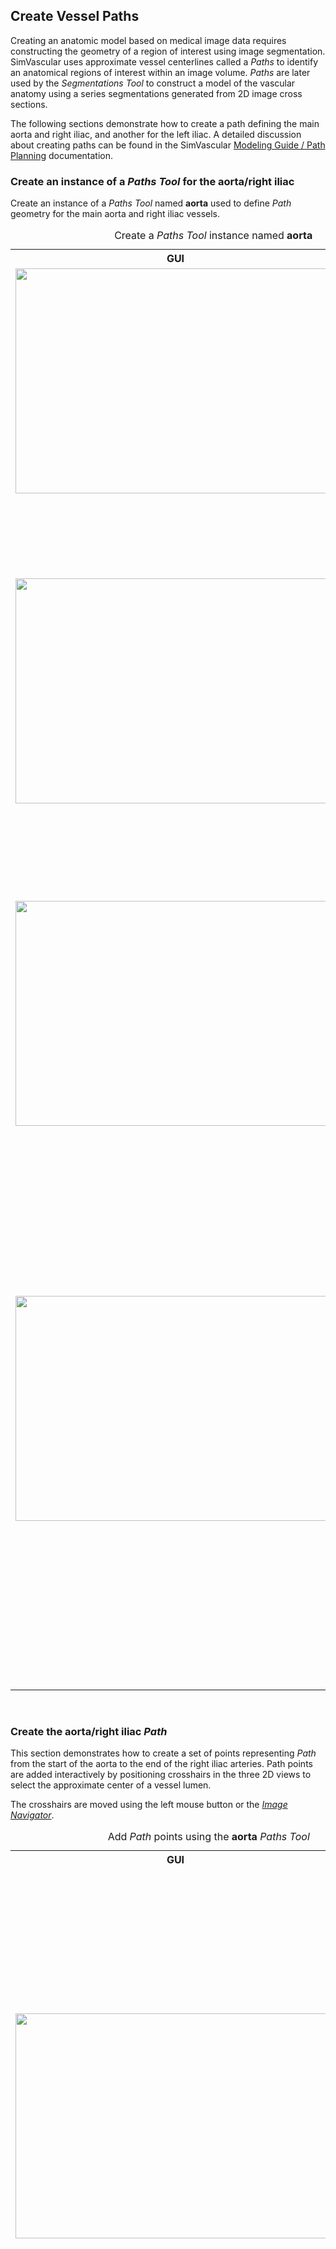 <h2 id="tutorial_create_paths"> Create Vessel Paths </h2>

Creating an anatomic model based on medical image data requires constructing the geometry of a region of interest
using image segmentation. SimVascular uses approximate vessel centerlines called a <i>Paths</i> to identify
an anatomical regions of interest within an image volume. <i>Paths</i> are later used by the <i>Segmentations</i> <i>Tool</i>
to construct a model of the vascular anatomy using a series segmentations generated from 2D image cross sections.

The following sections demonstrate how to create a path defining the main aorta and right iliac, and another for the left iliac.
A detailed discussion about creating paths can be found in the SimVascular
<a href="modeling.html#modelingPathPlanning.html">Modeling Guide / Path Planning</a> documentation.

<h3 id="tutorial_create_paths_1"> Create an instance of a <i>Paths Tool</i> for the aorta/right iliac </h3>
Create an instance of a <i>Paths Tool</i> named <b>aorta</b> used to define <i>Path</i> geometry for the main aorta 
and right iliac vessels.

<table class="table table-bordered" style="width:100%">
  <caption> Create a <i>Paths Tool</i> instance named <b>aorta</b> </caption>
  <tr>
    <th> GUI </th>
    <th> Description </th>
  </tr>

  <tr>
    <td><img src="/documentation/quickguide/tutorial/images/create-path-1.png" width="512" height="360"> </td>
    <td> Select the <i>Paths</i> <i>Tool</i> in the <i>Data Manager</i> with the right mouse button. <br><br>
         Select the <b>Create Path</b> menu option.
    </td>
  </tr>

  <tr>
    <td><img src="/documentation/quickguide/tutorial/images/create-path-2.png" width="512" height="360"> <br><br>
    </td>
    <td> A <b>Create New Path</b> <i>DiaglogBox</i> appears. <br><br>
         Enter <b>aorta</b> for the <i>Path</i> name in the <b>Path Name:</b> <i>TextBox</i> <br><br>
         From the <b>Subdivision type</b> <i>ComboBox</i> select <b>Spacing Based</b>. <br><br>
         An <i>Information Popup</i> appears; press the <b>OK</b> <i>Button</i>. <br><br>
         Press the <b>Create New Path</b> <i>DiaglogBox</i> <b>OK</b> <i>Button</i>. <br><br>
    </td>
  </tr>

  <tr>
    <td> <img src="/documentation/quickguide/tutorial/images/create-path-3.png" width="512" height="360">
    </td>
    <td> A <i>Data Node</i> named <b>aorta</b> (an instance of a <i>Paths<i> <i>Tool</i>) is created under the
         <i>Data Manager</i> <i>Paths<i> <i>Tool Type</i>.
    </td>
  </tr>

  <tr>
    <td><img src="/documentation/quickguide/tutorial/images/create-path-4.png" width="512" height="360"> </td>
    <td> Double-click on the <i>Data Manager</i> <b>Paths / aorta</b> <i>Data Node</i> with the left mouse button to bring 
         up the <i>SV Path Planning Panel</i>. <br><br>
         Placing the mouse cursor over each GUI control in the <i>SV Path Planning Panel</i> displays a brief description
         explaining what the control does.<br><br>
         Some GUI controls: <br><br>
         <ul style="list-style-type:none;">
             <li> <img src="/documentation/quickguide/tutorial/images/path-add-button.png" width="62" height="15"> - Add a <i>Path</i> point 
                  at the current crosshairs location. <br><br>
             </li>
             <li> <img src="/documentation/quickguide/tutorial/images/path-del-button.png" width="62" height="15"> - Delete the currently 
                  selected <i>Path</i> point.
             </li>
         </ul>
    </td>
  </tr>

</table>

<br>
<h3 id="tutorial_create_paths_2"> Create the aorta/right iliac <i>Path</i> </i> </h3>

This section demonstrates how to create a set of points representing <i>Path</i> from the start of the aorta to the
end of the right iliac arteries. Path points are added interactively by positioning crosshairs in the three 2D
views to select the approximate center of a vessel lumen.

The crosshairs are moved using the left mouse button or the <a href="#image_navigator"><i>Image Navigator</i></a>.

<table class="table table-bordered" style="width:100%">
  <caption> Add <i>Path</i> points using the <b>aorta</b> <i>Paths Tool</i> </caption>
  <tr>
    <th> GUI </th>
    <th> Description </th>
  </tr>

  <tr>
    <td><img src="/documentation/quickguide/tutorial/images/create-path-5.png" width="512" height="360"> </td>
    <td> Using the left mouse button move the crosshairs in the <i>Sagittal 2D View</i> to the top of the aorta. <br><br>
         Press the <b>Add</b> <i>Button</i> in the <i>SV Path Planning Panel</i>. <br><br>
         The selected <i>Path</i> point is shown as a red marker in the 2D views and as a blue cube in the 3D view.<br><br>
         The coordinates of the point are shown in the <i>SV Path Planning Panel</i> <b>Control Point List</b> <i>Table</i>. 
    </td>
  </tr>

  <tr>
    <td><img src="/documentation/quickguide/tutorial/images/create-path-6.png" width="512" height="360"> </td>
    <td> Select the the <i>Data Manager</i> <b>Paths / aorta</b> <i>Data Node</i> with the right mouse button to display
         the <i>Data Node</i> menu. <br><br>
         The menu options specialized for <i>Path Tool</i> <i>Data Nodes</i> are <br><br>
         <ul style="list-style-type:none;">
           <li> <b>Point 2D Size</b> - Set the size in image units of the 2D markers used to show <i>Path</i> points in 2D views <br><br>
           <li> <b>Point 3D Size</b> - Set the size in image units of the 3D markers used to show <i>Path</i> points in the 3D view <br><br>
         </ul>
    </td>
  </tr>

  <tr>
    <td><img src="/documentation/quickguide/tutorial/images/create-path-7.png" width="512" height="360"></td>
    <td> 
    Create several more <i>Path</i> points using the left mouse button to move the crosshairs in the 2D views and 
         pressing the <b>Add</b>  <i>Button</i>. <br><br>
         The coordinates of the <i>Path</i> points are shown in the <i>SV Path Planning Panel</i> <b>Control Point List</b> <i>Table</i>. <br><br>
         Switch the view to a single 3D view. <br><br>
         The <i>Path</i> points are shown as blue cubes. Move the mouse cursor over a <i>Path</i> point selects it: the <i>Path</i> point 
         marker turns red and the point is highlighted in <i>SV Path Planning Panel</i> <b>Control Point List</b> <i>Table</i>. <br><br>
         Press the <img src="/documentation/quickguide/gui/images/gui-save-icon.png" width="20" height="17"> icon in the
         <i>ToolBar</i> to save the <i>Project</i>. <br><br>
    </td>

  </tr>

  <tr>
    <td><img src="/documentation/quickguide/tutorial/images/create-path-8.png" width="512" height="360"> </td>
    <td> 
         Selecting a <i>Path</i> point from the <i>SV Path Planning Panel</i> <b>Control Point List</b> <i>Table</i>
         positions the crosshairs and moves the image scan slices so that they intersect at that point, the location 
         they had when the point was added. 
         <br<br>
         New <i>Path</i> points may be inserted at any location along the path. 
    </td>
  </tr>
</table>

<br>
<h3 id="tutorial_create_paths_3"> Create an instance of a <i>Paths Tool</i> for the left iliac </h3>

Create an instance of a <i>Paths Tool</i> named <b>left-iliac</b> used to define <i>Path</i> geometry from the
aorta/right iliac bifurcation to the end of the left iliac.

<table class="table table-bordered" style="width:100%">
  <caption> Create a <i>Paths Tool</i> instance named <b>left-iliac</b> </caption>
  <tr>
    <th> GUI </th>
    <th> Description </th>
  </tr>

  <tr>
    <td><img src="/documentation/quickguide/tutorial/images/create-path-9.png" width="512" height="360"> </td>
    <td> Select the <i>Paths</i> <i>Tool</i> in the <i>Data Manager</i> with the right mouse button. <br><br>
         Select the <b>Create Path</b> menu option.
    </td>
  </tr>

  <tr>
    <td><img src="/documentation/quickguide/tutorial/images/create-path-10.png" width="512" height="360"> <br><br>
    </td>
    <td> A <b>Create New Path</b> <i>DiaglogBox</i> appears. <br><br>
         Enter <b>left-iliac</b> for the <i>Path</i> name in the <b>Path Name:</b> <i>TextBox</i> <br><br>
         From the <b>Subdivision type</b> <i>ComboBox</i> select <b>Spacing Based</b>. <br><br>
         An <i>Information Popup</i> appears; press the <b>OK</b> <i>Button</i>. <br><br>
         Press the <b>Create New Path</b> <i>DiaglogBox</i> <b>OK</b> <i>Button</i>. <br><br>
    </td>
  </tr>

  <tr>
    <td> <img src="/documentation/quickguide/tutorial/images/create-path-11.png" width="512" height="360">
    </td>
    <td> A <i>Data Node</i> named <b>left-iliac</b> (an instance of a <i>Paths<i> <i>Tool</i>) is created under the
         <i>Data Manager</i> <i>Paths<i> <i>Tool Type</i>.
    </td>
  </tr>

  <tr>
    <td><img src="/documentation/quickguide/tutorial/images/create-path-12.png" width="512" height="360"> </td>
    <td> Double-click on the <i>Data Manager</i> <b>Paths / left-iliac</b> <i>Data Node</i> with the left mouse button to bring 
         up the <i>SV Path Planning Panel</i>. <br><br>
         Placing the mouse cursor over each GUI control in the <i>SV Path Planning Panel</i> displays a brief description
         explaining what the control does.<br><br>
    </td>
  </tr>
</table>

<br>
<h3 id="tutorial_create_paths_4"> Create the left iliac <i>Path</i> </h3>

This section demonstrates how to create a set of points representing a <i>Path</i> from the aorta/right iliac bifurcation
to the end of the left iliac. Path points are added interactively by positioning crosshairs in the three 2D views to
select the approximate center of a vessel lumen.

The crosshairs are moved using the left mouse button.

<div style="background-color: #F0F0F0; padding: 10px; border: 1px solid #d0d0d0; border-left: 6px solid #d0d0d0">
It is important to place the first <i>Path</i> point inside of the aorta. This is needed to produce a valid solid model
when then left iliac is joined with the aorta.
</div>
<br>

<table class="table table-bordered" style="width:100%">
  <caption> Add <i>Path</i> points using the <b>left-iliac</b> <i>Paths Tool</i> </caption>
  <tr>
    <th> GUI </th>
    <th> Description </th>
  </tr>

  <tr>
    <td><img src="/documentation/quickguide/tutorial/images/create-path-13.png" width="512" height="360"> </td>
    <td> Using the left mouse button move the crosshairs to a point inside the aorta near were it branches into the left 
         and right iliacs. <br><br> 
         Press the <b>Add</b> <i>Button</i> in the <i>SV Path Planning Panel</i>. <br><br>
         The coordinates of the point are shown in the <i>SV Path Planning Panel</i> <b>Control Point List</b> <i>Table</i>.
    </td>
  </tr>

  <tr>
    <td><img src="/documentation/quickguide/tutorial/images/create-path-14.png" width="512" height="360"> </td>
    <td> Create several more <i>Path</i> points using the left mouse button to move the crosshairs in the 2D views and
         pressing the <b>Add</b> <i>Button</i>. <br><br>
         The coordinates of the <i>Path</i> points are shown in the <i>SV Path Planning Panel</i> <b>Control Point List</b> <i>Table</i>. <br><br>
         Switch the view to a single 3D view. <br><br>
         The <i>Path</i> points are shown as blue cubes. Move the mouse cursor over a <i>Path</i> point selects it: the <i>Path</i> point 
         marker turns red and the point is highlighted in <i>SV Path Planning Panel</i> <b>Control Point List</b> <i>Table</i>. <br><br>
         Press the <img src="/documentation/quickguide/gui/images/gui-save-icon.png" width="20" height="17"> icon in the
         <i>ToolBar</i> to save the <i>Project</i>. <br><br>
    </td>

  </tr>
</table>
